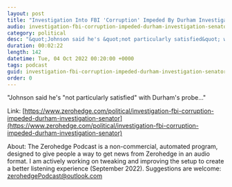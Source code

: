 ```yaml
---
layout: post
title: "Investigation Into FBI 'Corruption' Impeded By Durham Investigation: Senator"
audio: investigation-fbi-corruption-impeded-durham-investigation-senator-0
category: political
desc: "&quot;Johnson said he's &quot;not particularly satisfied&quot; with Durham's probe...&quot;"
duration: 00:02:22
length: 142
datetime: Tue, 04 Oct 2022 00:20:00 +0000
tags: podcast
guid: investigation-fbi-corruption-impeded-durham-investigation-senator-0
order: 0
---
```

&quot;Johnson said he's &quot;not particularly satisfied&quot; with Durham's probe...&quot;

Link: [https://www.zerohedge.com/political/investigation-fbi-corruption-impeded-durham-investigation-senator](https://www.zerohedge.com/political/investigation-fbi-corruption-impeded-durham-investigation-senator)

About: The Zerohedge Podcast is a non-commercial, automated program, designed to give people a way to get news from Zerohedge in an audio format.  I am actively working on tweaking and improving the setup to create a better listening experience (September 2022).  Suggestions are welcome: [zerohedgePodcast@outlook.com](mailto:zerohedgePodcast@outlook.com)